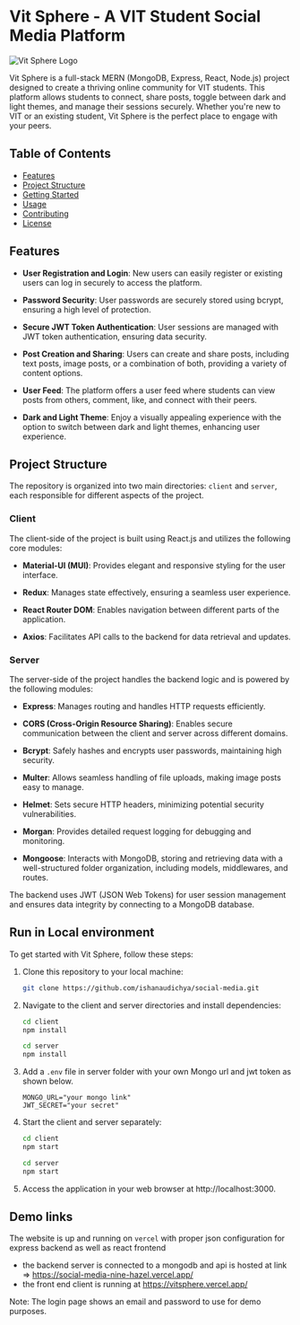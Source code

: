 # Vit Sphere - A VIT Student Social Media Platform

![Vit Sphere Logo](./client/public/logo.png)

Vit Sphere is a full-stack MERN (MongoDB, Express, React, Node.js) project designed to create a thriving online community for VIT students. This platform allows students to connect, share posts, toggle between dark and light themes, and manage their sessions securely. Whether you're new to VIT or an existing student, Vit Sphere is the perfect place to engage with your peers.

## Table of Contents

- [Features](#features)
- [Project Structure](#project-structure)
- [Getting Started](#getting-started)
- [Usage](#usage)
- [Contributing](#contributing)
- [License](#license)

## Features

- **User Registration and Login**: New users can easily register or existing users can log in securely to access the platform.

- **Password Security**: User passwords are securely stored using bcrypt, ensuring a high level of protection.

- **Secure JWT Token Authentication**: User sessions are managed with JWT token authentication, ensuring data security.

- **Post Creation and Sharing**: Users can create and share posts, including text posts, image posts, or a combination of both, providing a variety of content options.

- **User Feed**: The platform offers a user feed where students can view posts from others, comment, like, and connect with their peers.

- **Dark and Light Theme**: Enjoy a visually appealing experience with the option to switch between dark and light themes, enhancing user experience.

## Project Structure

The repository is organized into two main directories: `client` and `server`, each responsible for different aspects of the project.

### Client

The client-side of the project is built using React.js and utilizes the following core modules:

- **Material-UI (MUI)**: Provides elegant and responsive styling for the user interface.

- **Redux**: Manages state effectively, ensuring a seamless user experience.

- **React Router DOM**: Enables navigation between different parts of the application.

- **Axios**: Facilitates API calls to the backend for data retrieval and updates.

### Server

The server-side of the project handles the backend logic and is powered by the following modules:

- **Express**: Manages routing and handles HTTP requests efficiently.

- **CORS (Cross-Origin Resource Sharing)**: Enables secure communication between the client and server across different domains.

- **Bcrypt**: Safely hashes and encrypts user passwords, maintaining high security.

- **Multer**: Allows seamless handling of file uploads, making image posts easy to manage.

- **Helmet**: Sets secure HTTP headers, minimizing potential security vulnerabilities.

- **Morgan**: Provides detailed request logging for debugging and monitoring.

- **Mongoose**: Interacts with MongoDB, storing and retrieving data with a well-structured folder organization, including models, middlewares, and routes.

The backend uses JWT (JSON Web Tokens) for user session management and ensures data integrity by connecting to a MongoDB database.

## Run in Local environment

To get started with Vit Sphere, follow these steps:

1. Clone this repository to your local machine:

   ```bash
   git clone https://github.com/ishanaudichya/social-media.git
   ```

2. Navigate to the client and server directories and install dependencies:

   ```bash
   cd client
   npm install
   ```

   ```bash
   cd server
   npm install
   ```

3. Add a `.env` file in server folder with your own Mongo url and jwt token as shown below.
   ```
   MONGO_URL="your mongo link"
   JWT_SECRET="your secret"
   ```
4. Start the client and server separately:
   ```bash
   cd client
   npm start
   ```
   ```bash
   cd server
   npm start
   ```
5. Access the application in your web browser at http://localhost:3000.

## Demo links

The website is up and running on `vercel` with proper json configuration for express backend as well as react frontend

- the backend server is connected to a mongodb and api is hosted at link => https://social-media-nine-hazel.vercel.app/
- the front end client is running at https://vitsphere.vercel.app/

Note: The login page shows an email and password to use for demo purposes.
